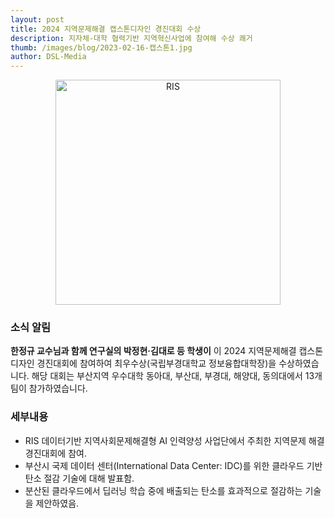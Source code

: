 ```yaml
---
layout: post
title: 2024 지역문제해결 캡스톤디자인 경진대회 수상
description: 지자체-대학 협력기반 지역혁신사업에 참여해 수상 쾌거
thumb: /images/blog/2023-02-16-캡스톤1.jpg
author: DSL-Media
---
```


<div  align='center'>
<figure> 
    <img src="{{ page.thumb }}" alt="RIS" style="width:360px; height:360px;">
    <figcaption align='center'></figcaption>
</figure>
</div>

### 소식 알림
**한정규 교수님과 함께 연구실의 박정현·김대로 등 학생이** 이 2024 지역문제해결 캡스톤디자인 경진대회에 참여하여 최우수상(국립부경대학교 정보융합대학장)을 수상하였습니다. 해당 대회는 부산지역 우수대학 동아대, 부산대, 부경대, 해양대, 동의대에서 13개 팀이 참가하였습니다.

### 세부내용
- RIS 데이터기반 지역사회문제해결형 AI 인력양성 사업단에서 주최한 지역문제 해결 경진대회에 참여.
- 부산시 국제 데이터 센터(International Data Center: IDC)를 위한 클라우드 기반 탄소 절감 기술에 대해 발표함.
- 분산된 클라우드에서 딥러닝 학습 중에 배출되는 탄소를 효과적으로 절감하는 기술을 제안하였음. 
